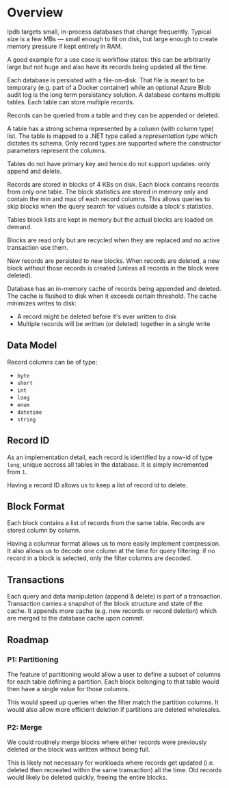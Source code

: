 # Overview

Ipdb targets small, in-process databases that change frequently. Typical size is a few MBs — small enough to fit on disk, but large enough to create memory pressure if kept entirely in RAM.

A good example for a use case is workflow states:  this can be arbitrarily large but not huge and also have its records being updated all the time.

Each database is persisted with a file-on-disk.  That file is meant to be temporary (e.g. part of a Docker container) while an optional Azure Blob audit log is the long term persistancy solution.  A database contains multiple tables.  Each table can store multiple records.

Records can be queried from a table and they can be appended or deleted.

A table has a strong schema represented by a column (with column type) list.  The table is mapped to a .NET type called a *representation type* which dictates its schema.  Only record types are supported where the constructor parameters represent the columns.

Tables do not have primary key and hence do not support updates:  only append and delete.

Records are stored in blocks of 4 KBs on disk.  Each block contains records from only one table.  The block statistics are stored in memory only and contain the min and max of each record columns.  This allows queries to skip blocks when the query search for values outside a block's statistics.

Tables block lists are kept in memory but the actual blocks are loaded on demand.

Blocks are read only but are recycled when they are replaced and no active transaction use them.

New records are persisted to new blocks.  When records are deleted, a new block without those records is created (unless all records in the block were deleted).

Database has an in-memory cache of records being appended and deleted.  The cache is flushed to disk when it exceeds certain threshold.  The cache minimizes writes to disk:

*   A record might be deleted before it's ever written to disk
*   Multiple records will be written (or deleted) together in a single write

##  Data Model

Record columns can be of type:

* `byte`
* `short`
* `int`
* `long`
* `enum`
* `datetime`
* `string`

##  Record ID

As an implementation detail, each record is identified by a row-id of type `long`, unique accross all tables in the database.  It is simply incremented from `1`.

Having a record ID allows us to keep a list of record id to delete.

## Block Format

Each block contains a list of records from the same table.  Records are stored column by column.

Having a columnar format allows us to more easily implement compression.  It also allows us to decode one column at the time for query filtering:  if no record in a block is selected, only the filter columns are decoded.

##  Transactions

Each query and data manipulation (append & delete) is part of a transaction.  Transaction carries a snapshot of the block structure and state of the cache.  It appends more cache (e.g. new records or record deletion) which are merged to the database cache upon commit.

## Roadmap

###  P1:  Partitioning

The feature of partitioning would allow a user to define a subset of columns for each table defining a partition.  Each block belonging to that table would then have a single value for those columns.

This would speed up queries when the filter match the partition columns.  It would also allow more efficient deletion if partitions are deleted wholesales.

###  P2:  Merge

We could routinely merge blocks where either records were previously deleted or the block was written without being full.

This is likely not necessary for workloads where records get updated (i.e. deleted then recreated within the same transaction) all the time.  Old records would likely be deleted quickly, freeing the entire blocks.